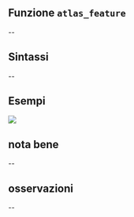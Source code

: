 ## Funzione `atlas_feature`

--

## Sintassi

--

## Esempi

<img src="/img/variabili/atlas_feature/atlas_feature1.png">

## nota bene

--

## osservazioni

--